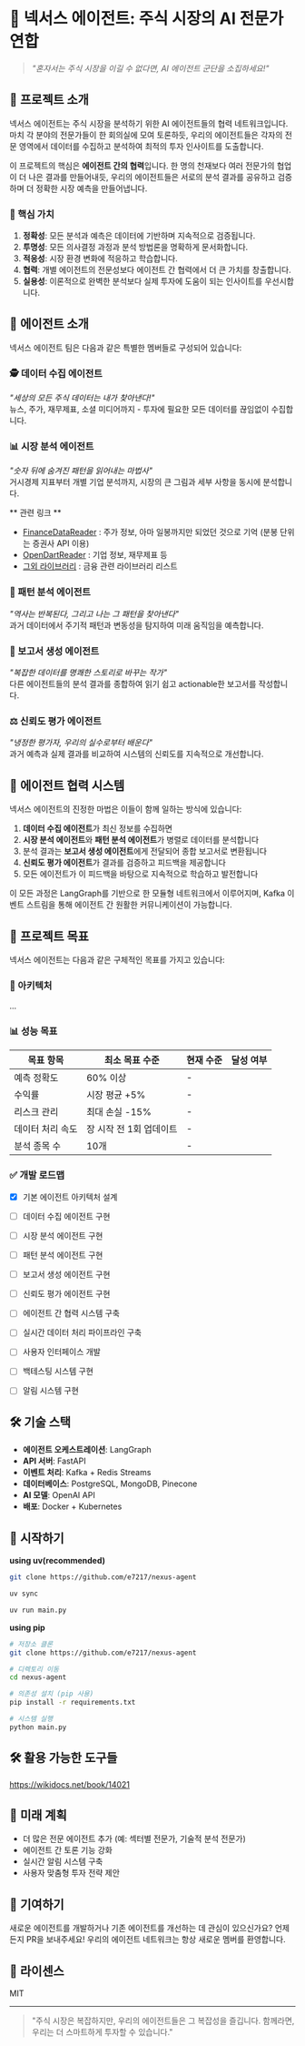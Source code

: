 # 🚀 넥서스 에이전트: 주식 시장의 AI 전문가 연합

> *"혼자서는 주식 시장을 이길 수 없다면, AI 에이전트 군단을 소집하세요!"*

## 🌟 프로젝트 소개

넥서스 에이전트는 주식 시장을 분석하기 위한 AI 에이전트들의 협력 네트워크입니다. 마치 각 분야의 전문가들이 한 회의실에 모여 토론하듯, 우리의 에이전트들은 각자의 전문 영역에서 데이터를 수집하고 분석하여 최적의 투자 인사이트를 도출합니다.

이 프로젝트의 핵심은 **에이전트 간의 협력**입니다. 한 명의 천재보다 여러 전문가의 협업이 더 나은 결과를 만들어내듯, 우리의 에이전트들은 서로의 분석 결과를 공유하고 검증하며 더 정확한 시장 예측을 만들어냅니다.

### 💫 핵심 가치

1. **정확성**: 모든 분석과 예측은 데이터에 기반하며 지속적으로 검증됩니다.
2. **투명성**: 모든 의사결정 과정과 분석 방법론을 명확하게 문서화합니다.
3. **적응성**: 시장 환경 변화에 적응하고 학습합니다.
4. **협력**: 개별 에이전트의 전문성보다 에이전트 간 협력에서 더 큰 가치를 창출합니다.
5. **실용성**: 이론적으로 완벽한 분석보다 실제 투자에 도움이 되는 인사이트를 우선시합니다.

## 🤖 에이전트 소개

넥서스 에이전트 팀은 다음과 같은 특별한 멤버들로 구성되어 있습니다:

### 🕵️ 데이터 수집 에이전트

*"세상의 모든 주식 데이터는 내가 찾아낸다!"*  
뉴스, 주가, 재무제표, 소셜 미디어까지 - 투자에 필요한 모든 데이터를 끊임없이 수집합니다.

### 📊 시장 분석 에이전트

*"숫자 뒤에 숨겨진 패턴을 읽어내는 마법사"*  
거시경제 지표부터 개별 기업 분석까지, 시장의 큰 그림과 세부 사항을 동시에 분석합니다.

** 관련 링크 **
- [FinanceDataReader](https://github.com/FinanceData/FinanceDataReader) : 주가 정보, 아마 일봉까지만 되었던 것으로 기억 (분봉 단위는 증권사 API 이용)
- [OpenDartReader](https://github.com/FinanceData/OpenDartReader) : 기업 정보, 재무제표 등
- [그외 라이브러리](https://wikidocs.net/230305) : 금융 관련 라이브러리 리스트

### 🔮 패턴 분석 에이전트

*"역사는 반복된다, 그리고 나는 그 패턴을 찾아낸다"*  
과거 데이터에서 주기적 패턴과 변동성을 탐지하여 미래 움직임을 예측합니다.

### 📝 보고서 생성 에이전트

*"복잡한 데이터를 명쾌한 스토리로 바꾸는 작가"*  
다른 에이전트들의 분석 결과를 종합하여 읽기 쉽고 actionable한 보고서를 작성합니다.

### ⚖️ 신뢰도 평가 에이전트

*"냉정한 평가자, 우리의 실수로부터 배운다"*  
과거 예측과 실제 결과를 비교하여 시스템의 신뢰도를 지속적으로 개선합니다.

## 🔄 에이전트 협력 시스템

넥서스 에이전트의 진정한 마법은 이들이 함께 일하는 방식에 있습니다:

1. **데이터 수집 에이전트**가 최신 정보를 수집하면
2. **시장 분석 에이전트**와 **패턴 분석 에이전트**가 병렬로 데이터를 분석합니다
3. 분석 결과는 **보고서 생성 에이전트**에게 전달되어 종합 보고서로 변환됩니다
4. **신뢰도 평가 에이전트**가 결과를 검증하고 피드백을 제공합니다
5. 모든 에이전트가 이 피드백을 바탕으로 지속적으로 학습하고 발전합니다

이 모든 과정은 LangGraph를 기반으로 한 모듈형 네트워크에서 이루어지며, Kafka 이벤트 스트림을 통해 에이전트 간 원활한 커뮤니케이션이 가능합니다.

## 🎯 프로젝트 목표

넥서스 에이전트는 다음과 같은 구체적인 목표를 가지고 있습니다:

### 📐 아키텍처
...

### 📊 성능 목표

| 목표 항목 | 최소 목표 수준 | 현재 수준 | 달성 여부 |
|---------|------------|---------|-----------|
| 예측 정확도 | 60% 이상 | - |  |
| 수익률 | 시장 평균 +5% | - |  |
| 리스크 관리 | 최대 손실 -15% | - |  |
| 데이터 처리 속도 | 장 시작 전 1회 업데이트 | - |  |
| 분석 종목 수 | 10개 | - |  |

### ✅ 개발 로드맵

- [x] 기본 에이전트 아키텍처 설계
- [ ] 데이터 수집 에이전트 구현
- [ ] 시장 분석 에이전트 구현
- [ ] 패턴 분석 에이전트 구현
- [ ] 보고서 생성 에이전트 구현
- [ ] 신뢰도 평가 에이전트 구현
- [ ] 에이전트 간 협력 시스템 구축
- [ ] 실시간 데이터 처리 파이프라인 구축
- [ ] 사용자 인터페이스 개발
- [ ] 백테스팅 시스템 구현
- [ ] 알림 시스템 구현


## 🛠️ 기술 스택

- **에이전트 오케스트레이션**: LangGraph
- **API 서버**: FastAPI
- **이벤트 처리**: Kafka + Redis Streams
- **데이터베이스**: PostgreSQL, MongoDB, Pinecone
- **AI 모델**: OpenAI API
- **배포**: Docker + Kubernetes

## 🚀 시작하기

**using uv(recommended)**
```bash
git clone https://github.com/e7217/nexus-agent

uv sync

uv run main.py
```

**using pip** 
```bash
# 저장소 클론
git clone https://github.com/e7217/nexus-agent

# 디렉토리 이동
cd nexus-agent

# 의존성 설치 (pip 사용)
pip install -r requirements.txt

# 시스템 실행
python main.py
```

## 🛠️ 활용 가능한 도구들
https://wikidocs.net/book/14021

## 🔮 미래 계획

- 더 많은 전문 에이전트 추가 (예: 섹터별 전문가, 기술적 분석 전문가)
- 에이전트 간 토론 기능 강화
- 실시간 알림 시스템 구축
- 사용자 맞춤형 투자 전략 제안

## 🤝 기여하기

새로운 에이전트를 개발하거나 기존 에이전트를 개선하는 데 관심이 있으신가요? 언제든지 PR을 보내주세요! 우리의 에이전트 네트워크는 항상 새로운 멤버를 환영합니다.

## 📜 라이센스

MIT

---

> "주식 시장은 복잡하지만, 우리의 에이전트들은 그 복잡성을 즐깁니다. 함께라면, 우리는 더 스마트하게 투자할 수 있습니다."
